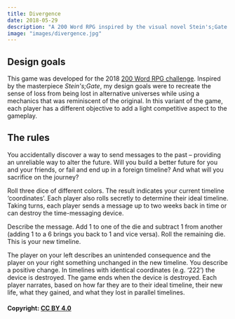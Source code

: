 ```yaml
---
title: Divergence
date: 2018-05-29
description: "A 200 Word RPG inspired by the visual novel Stein's;Gate. This variant adds a light competitive angle to the gameplay."
image: "images/divergence.jpg"
---
```


## Design goals

This game was developed for the 2018 [200 Word RPG challenge](https://200wordrpg.github.io). Inspired by the masterpiece *Stein's;Gate*, my design goals were to recreate the sense of loss from being lost in alternative universes while using a mechanics that was reminiscent of the original. In this variant of the game, each player has a different objective to add a light competitive aspect to the gameplay.

## The rules

You accidentally discover a way to send messages to the past – providing an
unreliable way to alter the future. Will you build a better future for you and your
friends, or fail and end up in a foreign timeline? And what will you sacrifice on the
journey?
 
Roll three dice of different colors. The result indicates your current timeline
‘coordinates’. Each player also rolls secretly to determine their ideal timeline.
Taking turns, each player sends a message up to two weeks back in time or can
destroy the time-messaging device.
 
Describe the message. Add 1 to one of the die and subtract 1 from another (adding 1
to a 6 brings you back to 1 and vice versa). Roll the remaining die. This is your new
timeline.
 
The player on your left describes an unintended consequence and the player on your
right something unchanged in the new timeline. You describe a positive change.
In timelines with identical coordinates (e.g. ‘222’) the device is destroyed.
The game ends when the device is destroyed. Each player narrates, based on how far
they are to their ideal timeline, their new life, what they gained, and what they lost in
parallel timelines.

#### Copyright: [CC BY 4.0](https://creativecommons.org/licenses/by/4.0/)

